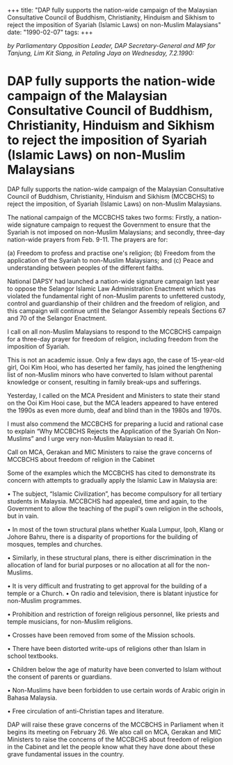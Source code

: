 +++ 
title: "DAP fully supports the nation-wide campaign of the Malaysian Consultative Council of Buddhism, Christianity, Hinduism and Sikhism to reject the imposition of Syariah (Islamic Laws) on non-Muslim Malaysians"
date: "1990-02-07"
tags:
+++

_by Parliamentary Opposition Leader, DAP Secretary-General and MP for Tanjung, Lim Kit Siang, in Petaling Jaya on Wednesday, 7.2.1990:_

# DAP fully supports the nation-wide campaign of the Malaysian Consultative Council of Buddhism, Christianity, Hinduism and Sikhism to reject the imposition of Syariah (Islamic Laws) on non-Muslim Malaysians

DAP fully supports the nation-wide campaign of the Malaysian Consultative Council of Buddhism, Christianity, Hinduism and Sikhism (MCCBCHS) to reject the imposition, of Syariah (Islamic Laws) on non-Muslim Malaysians.</u>

The national campaign of the MCCBCHS takes two forms: Firstly, a nation-wide signature campaign to request the Government to ensure that the Syariah is not imposed on non-Muslim Malaysians; and secondly, three-day nation-wide prayers from Feb. 9-11. The prayers are for:
	
(a)	Freedom to profess and practise one's religion;
(b)	Freedom from the application of the Syariah to non-Muslim Malaysians; and
(c)	Peace and understanding between peoples of the different faiths.

National DAPSY had launched a nation-wide signature campaign last year to oppose the Selangor Islamic Law Administration Enactment which has violated the fundamental right of non-Muslim parents to unfettered custody, control and guardianship of their children and the freedom of religion, and this campaign will continue until the Selangor Assembly repeals Sections 67 and 70 of the Selangor Enactment.

I call on all non-Muslim Malaysians to respond to the MCCBCHS campaign for a three-day prayer for freedom of religion, including freedom from the imposition of Syariah.

This is not an academic issue. Only a few days ago, the case of 15-year-old girl, Ooi Kim Hooi, who has deserted her family, has joined the lengthening list of non-Muslim minors who have converted to Islam without parental knowledge or consent, resulting in family break-ups and sufferings.

Yesterday, I called on the MCA President and Ministers to state their stand on the Ooi Kim Hooi case, but the MCA leaders appeared to have entered the 1990s as even more dumb, deaf and blind than in the 1980s and 1970s.

I must also commend the MCCBCHS for preparing a lucid and rational case to explain “Why MCCBCHS Rejects the Application of the Syariah On Non-Muslims” and I urge very non-Muslim Malaysian to read it.

Call on MCA, Gerakan and MIC Ministers to raise the grave concerns of MCCBCHS about freedom of religion in the Cabinet

Some of the examples which the MCCBCHS has cited to demonstrate its concern with attempts to gradually apply the Islamic Law in Malaysia are:

•	The subject, “Islamic Civilization”, has become compulsory for all tertiary students in Malaysia. MCCBCHS had appealed, time and again, to the Government to allow the teaching of the pupil's own religion in the schools, but in vain.

•	In most of the town structural plans whether Kuala Lumpur, Ipoh, Klang or Johore Bahru, there is a disparity of proportions for the building of mosques, temples and churches.

•	Similarly, in these structural plans, there is either discrimination in the allocation of land for burial purposes or no allocation at all for the non-Muslims.

•	It is very difficult and frustrating to get approval for the building of a temple or a Church.
•	On radio and television, there is blatant injustice for non-Muslim programmes.

•	Prohibition and restriction of foreign religious personnel, like priests and temple musicians, for non-Muslim religions.

•	Crosses have been removed from some of the Mission schools.

•	There have been distorted write-ups of religions other than Islam in school textbooks.

•	Children below the age of maturity have been converted to Islam without the consent of parents or guardians.

•	Non-Muslims have been forbidden to use certain words of Arabic origin in Bahasa Malaysia.

•	Free circulation of anti-Christian tapes and literature.

DAP will raise these grave concerns of the MCCBCHS in Parliament when it begins its meeting on February 26. We also call on MCA, Gerakan and MIC Ministers to raise the concerns of the MCCBCHS about freedom of religion in the Cabinet and let the people know what they have done about these grave fundamental issues in the country. 
 
